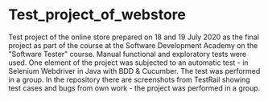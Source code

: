 # Test_project_of_webstore 
Test project of the online store prepared on 18 and 19 July 2020 as the final project as part of the course at the Software Development Academy on the "Software Tester" course. Manual functional and exploratory tests were used. One element of the project was subjected to an automatic test - in Selenium Webdriver in Java with BDD & Cucumber. The test was performed in a group. In the repository there are screenshots from TestRail showing test cases and bugs from own work - the project was performed in a group.
